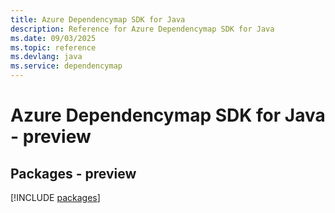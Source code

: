 ```yaml
---
title: Azure Dependencymap SDK for Java
description: Reference for Azure Dependencymap SDK for Java
ms.date: 09/03/2025
ms.topic: reference
ms.devlang: java
ms.service: dependencymap
---
```

# Azure Dependencymap SDK for Java - preview
## Packages - preview
[!INCLUDE [packages](dependencymap-index.md)]